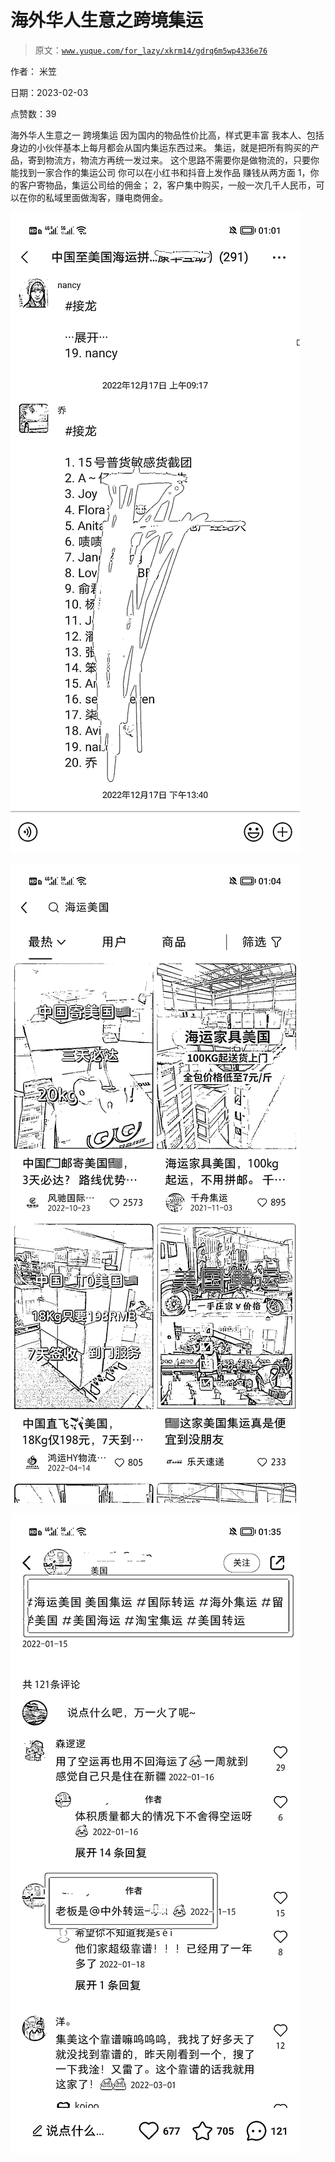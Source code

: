 # 海外华人生意之跨境集运

> 原文：[`www.yuque.com/for_lazy/xkrm14/gdrq6m5wp4336e76`](https://www.yuque.com/for_lazy/xkrm14/gdrq6m5wp4336e76)

作者： 米笠 

日期：2023-02-03 

点赞数：39 

海外华人生意之一 跨境集运 因为国内的物品性价比高，样式更丰富 我本人、包括身边的小伙伴基本上每月都会从国内集运东西过来。 集运，就是把所有购买的产品，寄到物流方，物流方再统一发过来。 这个思路不需要你是做物流的，只要你能找到一家合作的集运公司 你可以在小红书和抖音上发作品 赚钱从两方面 1，你的客户寄物品，集运公司给的佣金； 2，客户集中购买，一般一次几千人民币，可以在你的私域里面做淘客，赚电商佣金。 

![](img/8d028e0ede8c92e74c472cfe9c6eb344.png) 

![](img/ea8410ce6a9bf03b181ee488937da80c.png) 

![](img/cb3680ae098b49cdd174496c31685f37.png) 

